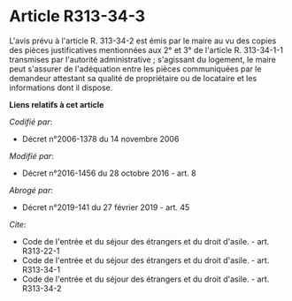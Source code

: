 # Article R313-34-3

L'avis prévu à l'article R. 313-34-2 est émis par le maire au vu des copies des pièces justificatives mentionnées aux 2° et
3° de l'article R. 313-34-1-1 transmises par l'autorité administrative ; s'agissant du logement, le maire peut s'assurer de
l'adéquation entre les pièces communiquées par le demandeur attestant sa qualité de propriétaire ou de locataire et les
informations dont il dispose.

**Liens relatifs à cet article**

_Codifié par_:

  - Décret n°2006-1378 du 14 novembre 2006

_Modifié par_:

  - Décret n°2016-1456 du 28 octobre 2016 - art. 8

_Abrogé par_:

  - Décret n°2019-141 du 27 février 2019 - art. 45

_Cite_:

  - Code de l'entrée et du séjour des étrangers et du droit d'asile. - art. R313-22-1
  - Code de l'entrée et du séjour des étrangers et du droit d'asile. - art. R313-34-1
  - Code de l'entrée et du séjour des étrangers et du droit d'asile. - art. R313-34-2
